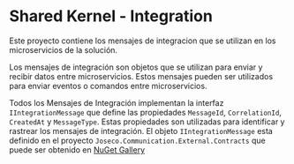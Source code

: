 # Shared Kernel - Integration

Este proyecto contiene los mensajes de integracion que se utilizan en los microservicios de la solución.

Los mensajes de integración son objetos que se utilizan para enviar y recibir datos entre microservicios. Estos mensajes pueden ser utilizados para enviar eventos o comandos entre microservicios.

Todos los Mensajes de Integración implementan la interfaz `IIntegrationMessage` que define las propiedades `MessageId`, `CorrelationId`, `CreatedAt` y `MessageType`. Estas propiedades son utilizadas para identificar y rastrear los mensajes de integración.
El objeto `IIntegrationMessage` esta definido en el proyecto `Joseco.Communication.External.Contracts` que puede ser obtenido
en [NuGet Gallery](https://www.nuget.org/packages/Joseco.Communication.External.Contracts)
